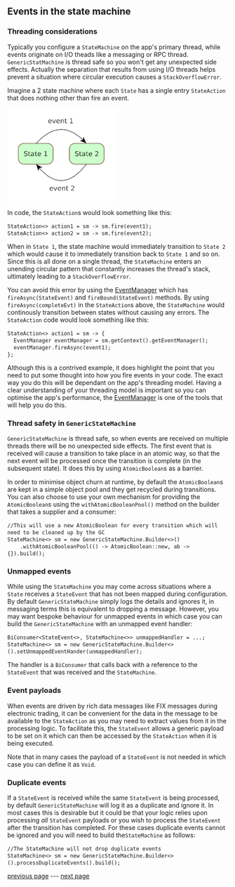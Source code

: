 ## Events in the state machine

### Threading considerations

Typically you configure a `StateMachine` on the app's primary thread, while events originate on I/O
theads like a messaging or RPC thread. `GenericStatMachine` is thread safe so you won't get any
unexpected side effects. Actually the separation that results from using I/O threads helps prevent a
situation where circular execution causes a `StackOverflowError`.

Imagine a 2 state machine where each `State` has a single entry `StateAction` that does nothing
other than fire an event.

![](media/State_diagram_1.png)

In code, the `StateAction`s would look something like this:

```
StateAction<> action1 = sm -> sm.fire(event1);
StateAction<> action2 = sm -> sm.fire(event2);
```

When in `State 1`, the state machine would immediately transition to `State 2` which would cause it
to immediately transition back to `State 1` and so on. Since this is all done on a single thread,
the `StateMachine` enters an unending circular pattern that constantly increases the thread's stack,
ultimately leading to a `StackOverflowError`.

You can avoid this error by using
the [EventManager](../src/main/java/com/webotech/statemachine/EventManager.java) which
has `fireAsync(StateEvent)` and `fireBound(StateEvent)` methods. By using `fireAsync(completeEvt)`
in the `StateAction`s above, the `StateMachine` would continously transition between states without
causing any errors. The `StateAction` code would look something like this:

```
StateAction<> action1 = sm -> {
  EventManager eventManager = sm.getContext().getEventManager();
  eventManager.fireAsync(event1);
};
```

Although this is a contrived example, it does highlight the point that you need to put some thought
into how you fire events in your code. The exact way you do this will be dependant on the app's
threading model. Having a clear understanding of your threading model is important so you can
optimise the app's performance,
the [EventManager](../src/main/java/com/webotech/statemachine/EventManager.java) is one of the tools
that will help you do this.

### Thread safety in `GenericStateMachine`

`GenericStateMachine` is thread safe, so when events are received on multiple threads there will be
no unexpected side effects. The first event that is received will cause a transition to take place
in an atomic way, so that the next event will be processed once the transition is complete (in the
subsequent state). It does this by using `AtomicBoolean`s as a barrier.

In order to minimise object churn at runtime, by default the `AtomicBoolean`s are kept in a simple
object pool and they get recycled during transitions. You can also choose to use your own mechanism
for providing the `AtomicBoolean`s using the `withAtomicBooleanPool()` method on the builder that
takes a supplier and a consumer:

```
//This will use a new AtomicBoolean for every transition which will need to be cleaned up by the GC
StateMachine<> sm = new GenericStateMachine.Builder<>()
    .withAtomicBooleanPool(() -> AtomicBoolean::new, ab -> {}).build();
```

### Unmapped events

While using the `StateMachine` you may come across situations where a `State` receives
a `StateEvent` that has not been mapped during configuration. By default `GenericStateMachine`
simply logs the details and ignores it, in messaging terms this is equivalent to dropping a message.
However, you may want bespoke behaviour for unmapped events in which case you can build
the `GenericStateMachine` with an unmapped event handler:

```
BiConsumer<StateEvent<>, StateMachine<>> unmappedHandler = ...;
StateMachine<> sm = new GenericStateMachine.Builder<>().setUnmappedEventHander(unmappedHandler);
```

The handler is a `BiConsumer` that calls back with a reference to the `StateEvent` that was received
and the `StateMachine`.

### Event payloads

When events are driven by rich data messages like FIX messages during electronic trading, it
can be convenient for the data in the message to be available to the `StateAction` as you may need
to extract values from it in the processing logic. To facilitate this, the `StateEvent` allows a
generic payload to be set on it which can then be accessed by the `StateAction` when it is being
executed.

Note that in many cases the payload of a `StateEvent` is not needed in which case you can define it
as `Void`.

### Duplicate events

If a `StateEvent` is received while the same `StateEvent` is being processed, by
default `GenericStateMachine` will log it as a duplicate and ignore it. In most cases this is
desirable but it could be that your logic relies upon processing _all_ `StateEvent` payloads or you
wish to process the `StateEvent` after the transition has completed. For these cases duplicate
events cannot be ignored and you will need to build the`StateMachine` as follows:

```
//The StateMachine will not drop duplicate events
StateMachine<> sm = new GenericStateMachine.Builder<>().processDuplicateEvents().build();
```

[previous page](04-configure.md) --- [next page](06-exceptions.md)
